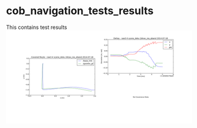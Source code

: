cob_navigation_tests_results
============================
This contains test results
![An image](/2dnav_ros_eband/raw3-4/scene_doku/result_885dd815-7f67-42a9-93a8-e5e1b47454e2.bag.png)
